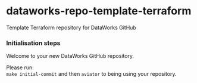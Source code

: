 # dataworks-repo-template-terraform
Template Terraform repository for DataWorks GitHub


### Initialisation steps
Welcome to your new DataWorks GitHub repository.

Please run:  
`make initial-commit`  and then `aviator`
to being using your repository.